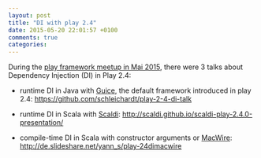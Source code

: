 ```yaml
---
layout: post
title: "DI with play 2.4"
date: 2015-05-20 22:01:57 +0100
comments: true
categories: 
---
```


During the [play framework meetup in Mai 2015](http://www.meetup.com/Play-Berlin-Brandenburg/events/222130013/), there were 3 talks about Dependency Injection (DI) in Play 2.4:

- runtime DI in Java with [Guice](https://github.com/google/guice), the default framework introduced in play 2.4: https://github.com/schleichardt/play-2-4-di-talk

- runtime DI in Scala with [Scaldi](http://scaldi.org/): http://scaldi.github.io/scaldi-play-2.4.0-presentation/

- compile-time DI in Scala with constructor arguments or [MacWire](https://github.com/adamw/macwire): http://de.slideshare.net/yann_s/play-24dimacwire
